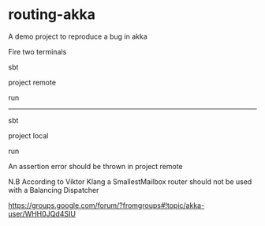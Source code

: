 routing-akka
============

A demo project to reproduce a bug in akka

Fire two terminals

sbt

project remote

run

----

sbt

project local

run

An assertion error should be thrown in project remote

N.B According to Viktor Klang a SmallestMailbox router should not be
used with a Balancing Dispatcher

https://groups.google.com/forum/?fromgroups#!topic/akka-user/WHH0JQd4SIU
